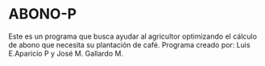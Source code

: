 # ABONO-P
Este es un programa que busca ayudar al agricultor optimizando el cálculo de abono que necesita su plantación de café.
Programa creado por:
Luis E.Aparicio P y José M. Gallardo M.
